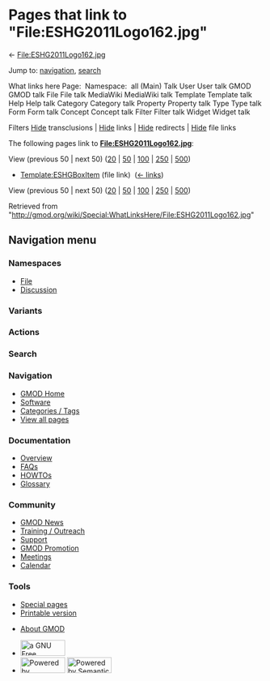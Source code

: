 <div id="mw-page-base" class="noprint">

</div>

<div id="mw-head-base" class="noprint">

</div>

<div id="content" class="mw-body" role="main">

<span id="top"></span>

<div id="mw-js-message" style="display:none;">

</div>



# <span dir="auto">Pages that link to "File:ESHG2011Logo162.jpg"</span>

<div id="bodyContent">

<div id="contentSub">

←
[File:ESHG2011Logo162.jpg](/wiki/File:ESHG2011Logo162.jpg "File:ESHG2011Logo162.jpg")

</div>

<div id="jump-to-nav" class="mw-jump">

Jump to: [navigation](#mw-navigation), [search](#p-search)

</div>

<div id="mw-content-text">

What links here Page:  Namespace:  all (Main) Talk User User talk GMOD
GMOD talk File File talk MediaWiki MediaWiki talk Template Template talk
Help Help talk Category Category talk Property Property talk Type Type
talk Form Form talk Concept Concept talk Filter Filter talk Widget
Widget talk

Filters
[Hide](/mediawiki/index.php?title=Special:WhatLinksHere/File:ESHG2011Logo162.jpg&hidetrans=1 "Special:WhatLinksHere/File:ESHG2011Logo162.jpg")
transclusions \|
[Hide](/mediawiki/index.php?title=Special:WhatLinksHere/File:ESHG2011Logo162.jpg&hidelinks=1 "Special:WhatLinksHere/File:ESHG2011Logo162.jpg")
links \|
[Hide](/mediawiki/index.php?title=Special:WhatLinksHere/File:ESHG2011Logo162.jpg&hideredirs=1 "Special:WhatLinksHere/File:ESHG2011Logo162.jpg")
redirects \|
[Hide](/mediawiki/index.php?title=Special:WhatLinksHere/File:ESHG2011Logo162.jpg&hideimages=1 "Special:WhatLinksHere/File:ESHG2011Logo162.jpg")
file links

The following pages link to
**[File:ESHG2011Logo162.jpg](/wiki/File:ESHG2011Logo162.jpg "File:ESHG2011Logo162.jpg")**:

View (previous 50 \| next 50)
([20](/mediawiki/index.php?title=Special:WhatLinksHere/File:ESHG2011Logo162.jpg&limit=20 "Special:WhatLinksHere/File:ESHG2011Logo162.jpg")
\|
[50](/mediawiki/index.php?title=Special:WhatLinksHere/File:ESHG2011Logo162.jpg&limit=50 "Special:WhatLinksHere/File:ESHG2011Logo162.jpg")
\|
[100](/mediawiki/index.php?title=Special:WhatLinksHere/File:ESHG2011Logo162.jpg&limit=100 "Special:WhatLinksHere/File:ESHG2011Logo162.jpg")
\|
[250](/mediawiki/index.php?title=Special:WhatLinksHere/File:ESHG2011Logo162.jpg&limit=250 "Special:WhatLinksHere/File:ESHG2011Logo162.jpg")
\|
[500](/mediawiki/index.php?title=Special:WhatLinksHere/File:ESHG2011Logo162.jpg&limit=500 "Special:WhatLinksHere/File:ESHG2011Logo162.jpg"))

- [Template:ESHGBoxItem](/wiki/Template:ESHGBoxItem "Template:ESHGBoxItem")
  (file link) ‎ <span class="mw-whatlinkshere-tools">([←
  links](/mediawiki/index.php?title=Special:WhatLinksHere&target=Template%3AESHGBoxItem "Special:WhatLinksHere"))</span>

View (previous 50 \| next 50)
([20](/mediawiki/index.php?title=Special:WhatLinksHere/File:ESHG2011Logo162.jpg&limit=20 "Special:WhatLinksHere/File:ESHG2011Logo162.jpg")
\|
[50](/mediawiki/index.php?title=Special:WhatLinksHere/File:ESHG2011Logo162.jpg&limit=50 "Special:WhatLinksHere/File:ESHG2011Logo162.jpg")
\|
[100](/mediawiki/index.php?title=Special:WhatLinksHere/File:ESHG2011Logo162.jpg&limit=100 "Special:WhatLinksHere/File:ESHG2011Logo162.jpg")
\|
[250](/mediawiki/index.php?title=Special:WhatLinksHere/File:ESHG2011Logo162.jpg&limit=250 "Special:WhatLinksHere/File:ESHG2011Logo162.jpg")
\|
[500](/mediawiki/index.php?title=Special:WhatLinksHere/File:ESHG2011Logo162.jpg&limit=500 "Special:WhatLinksHere/File:ESHG2011Logo162.jpg"))

</div>

<div class="printfooter">

Retrieved from
"<http://gmod.org/wiki/Special:WhatLinksHere/File:ESHG2011Logo162.jpg>"

</div>

<div id="catlinks" class="catlinks catlinks-allhidden">

</div>

<div class="visualClear">

</div>

</div>

</div>

<div id="mw-navigation">

## Navigation menu

<div id="mw-head">



<div id="left-navigation">

<div id="p-namespaces" class="vectorTabs" role="navigation"
aria-labelledby="p-namespaces-label">

### Namespaces

- <span id="ca-nstab-image"><a href="/wiki/File:ESHG2011Logo162.jpg" accesskey="c"
  title="View the file page [c]">File</a></span>
- <span id="ca-talk"><a
  href="/mediawiki/index.php?title=File_talk:ESHG2011Logo162.jpg&amp;action=edit&amp;redlink=1"
  accesskey="t"
  title="Discussion about the content page [t]">Discussion</a></span>

</div>

<div id="p-variants" class="vectorMenu emptyPortlet" role="navigation"
aria-labelledby="p-variants-label">

### 

### Variants[](#)

<div class="menu">

</div>

</div>

</div>

<div id="right-navigation">



<div id="p-cactions" class="vectorMenu emptyPortlet" role="navigation"
aria-labelledby="p-cactions-label">

### Actions[](#)

<div class="menu">

</div>

</div>

<div id="p-search" role="search">

### Search

<div id="simpleSearch">

</div>

</div>

</div>

</div>

<div id="mw-panel">

<div id="p-logo" role="banner">

<a href="/wiki/Main_Page"
style="background-image: url(http://gmod.org/images/GMOD-cogs.png);"
title="Visit the main page"></a>

</div>

<div id="p-Navigation" class="portal" role="navigation"
aria-labelledby="p-Navigation-label">

### Navigation

<div class="body">

- <span id="n-GMOD-Home">[GMOD Home](/wiki/Main_Page)</span>
- <span id="n-Software">[Software](/wiki/GMOD_Components)</span>
- <span id="n-Categories-.2F-Tags">[Categories /
  Tags](/wiki/Categories)</span>
- <span id="n-View-all-pages">[View all
  pages](/wiki/Special:AllPages)</span>

</div>

</div>

<div id="p-Documentation" class="portal" role="navigation"
aria-labelledby="p-Documentation-label">

### Documentation

<div class="body">

- <span id="n-Overview">[Overview](/wiki/Overview)</span>
- <span id="n-FAQs">[FAQs](/wiki/Category:FAQ)</span>
- <span id="n-HOWTOs">[HOWTOs](/wiki/Category:HOWTO)</span>
- <span id="n-Glossary">[Glossary](/wiki/Glossary)</span>

</div>

</div>

<div id="p-Community" class="portal" role="navigation"
aria-labelledby="p-Community-label">

### Community

<div class="body">

- <span id="n-GMOD-News">[GMOD News](/wiki/GMOD_News)</span>
- <span id="n-Training-.2F-Outreach">[Training /
  Outreach](/wiki/Training_and_Outreach)</span>
- <span id="n-Support">[Support](/wiki/Support)</span>
- <span id="n-GMOD-Promotion">[GMOD
  Promotion](/wiki/GMOD_Promotion)</span>
- <span id="n-Meetings">[Meetings](/wiki/Meetings)</span>
- <span id="n-Calendar">[Calendar](/wiki/Calendar)</span>

</div>

</div>

<div id="p-tb" class="portal" role="navigation"
aria-labelledby="p-tb-label">

### Tools

<div class="body">

- <span id="t-specialpages"><a href="/wiki/Special:SpecialPages" accesskey="q"
  title="A list of all special pages [q]">Special pages</a></span>
- <span id="t-print"><a
  href="/mediawiki/index.php?title=Special:WhatLinksHere/File:ESHG2011Logo162.jpg&amp;printable=yes"
  rel="alternate" accesskey="p"
  title="Printable version of this page [p]">Printable version</a></span>

</div>

</div>

</div>

</div>

<div id="footer" role="contentinfo">

- <span id="footer-places-about">[About
  GMOD](/wiki/GMOD:About "GMOD:About")</span>

<!-- -->

- <span id="footer-copyrightico">[<img src="http://www.gnu.org/graphics/gfdl-logo-small.png" width="88"
  height="31" alt="a GNU Free Documentation License" />](http://www.gnu.org/licenses/fdl-1.3.html)</span>
- <span id="footer-poweredbyico">[<img src="/mediawiki/skins/common/images/poweredby_mediawiki_88x31.png"
  width="88" height="31" alt="Powered by MediaWiki" />](//www.mediawiki.org/)
  [<img
  src="/mediawiki/extensions/SemanticMediaWiki/includes/../resources/images/smw_button.png"
  width="88" height="31" alt="Powered by Semantic MediaWiki" />](https://www.semantic-mediawiki.org/wiki/Semantic_MediaWiki)</span>

<div style="clear:both">

</div>

</div>
